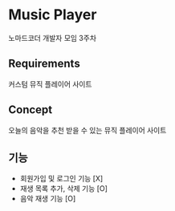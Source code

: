 # Music Player

노마드코더 개발자 모임 3주차   

## Requirements

커스텀 뮤직 플레이어 사이트

## Concept

오늘의 음악을 추천 받을 수 있는 뮤직 플레이어 사이트

## 기능

- 회원가입 및 로그인 기능 [X]
- 재생 목록 추가, 삭제 기능 [O]
- 음악 재생 기능 [O]